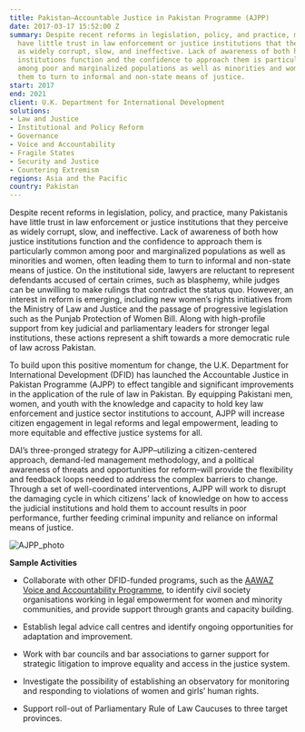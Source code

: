 ```yaml
---
title: Pakistan—Accountable Justice in Pakistan Programme (AJPP)
date: 2017-03-17 15:52:00 Z
summary: Despite recent reforms in legislation, policy, and practice, many Pakistanis
  have little trust in law enforcement or justice institutions that they perceive
  as widely corrupt, slow, and ineffective. Lack of awareness of both how justice
  institutions function and the confidence to approach them is particularly common
  among poor and marginalized populations as well as minorities and women, often leading
  them to turn to informal and non-state means of justice.
start: 2017
end: 2021
client: U.K. Department for International Development
solutions:
- Law and Justice
- Institutional and Policy Reform
- Governance
- Voice and Accountability
- Fragile States
- Security and Justice
- Countering Extremism
regions: Asia and the Pacific
country: Pakistan
---
```


Despite recent reforms in legislation, policy, and practice, many Pakistanis have little trust in law enforcement or justice institutions that they perceive as widely corrupt, slow, and ineffective. Lack of awareness of both how justice institutions function and the confidence to approach them is particularly common among poor and marginalized populations as well as minorities and women, often leading them to turn to informal and non-state means of justice. On the institutional side, lawyers are reluctant to represent defendants accused of certain crimes, such as blasphemy, while judges can be unwilling to make rulings that contradict the status quo. However, an interest in reform is emerging, including new women’s rights initiatives from the Ministry of Law and Justice and the passage of progressive legislation such as the Punjab Protection of Women Bill. Along with high-profile support from key judicial and parliamentary leaders for stronger legal institutions, these actions represent a shift towards a more democratic rule of law across Pakistan.

To build upon this positive momentum for change, the U.K. Department for International Development (DFID) has launched the Accountable Justice in Pakistan Programme (AJPP) to effect tangible and significant improvements in the application of the rule of law in Pakistan. By equipping Pakistani men, women, and youth with the knowledge and capacity to hold key law enforcement and justice sector institutions to account, AJPP will increase citizen engagement in legal reforms and legal empowerment, leading to more equitable and effective justice systems for all.

DAI’s three-pronged strategy for AJPP–utilizing a citizen-centered approach, demand-led management methodology, and a political awareness of threats and opportunities for reform–will provide the flexibility and feedback loops needed to address the complex barriers to change. Through a set of well-coordinated interventions, AJPP will work to disrupt the damaging cycle in which citizens’ lack of knowledge on how to access the judicial institutions and hold them to account results in poor performance, further feeding criminal impunity and reliance on informal means of justice.

![AJPP_photo](/uploads/AJPP_photo)

**Sample Activities**

* Collaborate with other DFID-funded programs, such as the [AAWAZ Voice and Accountability Programme](https://www.dai.com/our-work/projects/pakistan-aawaz-voice-and-accountability-programme), to identify civil society organisations working in legal empowerment for women and minority communities, and provide support through grants and capacity building.

* Establish legal advice call centres and identify ongoing opportunities for adaptation and improvement.

* Work with bar councils and bar associations to garner support for strategic litigation to improve equality and access in the justice system.

* Investigate the possibility of establishing an observatory for monitoring and responding to violations of women and girls’ human rights.

* Support roll-out of Parliamentary Rule of Law Caucuses to three target provinces.